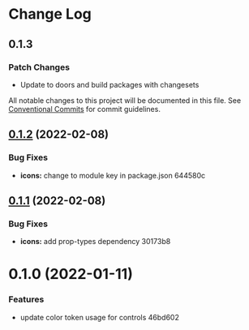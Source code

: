 # Change Log

## 0.1.3

### Patch Changes

- Update to doors and build packages with changesets

All notable changes to this project will be documented in this file.
See [Conventional Commits](https://conventionalcommits.org) for commit guidelines.

## [0.1.2](/compare/@doors/icons@0.1.1...@doors/icons@0.1.2) (2022-02-08)

### Bug Fixes

- **icons:** change to module key in package.json 644580c

## [0.1.1](/compare/@doors/icons@0.1.0...@doors/icons@0.1.1) (2022-02-08)

### Bug Fixes

- **icons:** add prop-types dependency 30173b8

# 0.1.0 (2022-01-11)

### Features

- update color token usage for controls 46bd602
